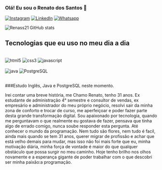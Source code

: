 ### Olá! Eu sou o Renato dos Santos 🖖

[![Instagram](https://img.shields.io/badge/Instagram-E4405F?style=for-the-badge&logo=instagram&logoColor=white)](https://www.instagram.com/renatodosantoss/)
[![LinkedIn](https://img.shields.io/badge/LinkedIn-0077B5?style=for-the-badge&logo=linkedin&logoColor=white)](https://www.linkedin.com/in/renato-dos-santos-s-5105b0213/)
[![Whatsapp](https://img.shields.io/badge/WhatsApp-25D366?style=for-the-badge&logo=whatsapp&logoColor=white)](https://wa.me/+5554992718939)

![Renass21 GitHub stats](https://github-readme-stats.vercel.app/api?username=Renass21&show_icons=true&theme=tokyonight)

## Tecnologias que eu uso no meu dia a dia

<div style="display: inline_block"><br/>
<img align= "center" alt= "html5" src="https://img.shields.io/badge/HTML5-E34F26?style=for-the-badge&logo=html5&logoColor=white"/>
<img align= "center" alt= "css3" src="https://img.shields.io/badge/CSS3-1572B6?style=for-the-badge&logo=css3&logoColor=white"/>
<img align= "center" alt= "javascript" src="https://img.shields.io/badge/JavaScript-F7DF1E?style=for-the-badge&logo=javascript&logoColor=black "/></div>
<div style="display: inline_block"><br/>
<img align= "center" alt= "java" src= "https://img.shields.io/badge/Java-ED8B00?style=for-the-badge&logo=java&logoColor=white"/>
<img align= "center" alt= "PostgreSQL" src= "https://img.shields.io/badge/PostgreSQL-316192?style=for-the-badge&logo=postgresql&logoColor=white"/></div><br/>


###Estudo Inglês, Java e PostgreSQL neste momento.

Irei contar uma breve história, me Chamo Renato, tenho 31 anos. Ex estudante de administração 4° semestre e consultor de vendas, ex empresário e administrador do meu próprio negócio, resolvi sair da minha zona de conforto e trocar de curso, me aperfeiçoar e poder fazer parte desta grande transformação digital. 
Sou apaixonado por tecnologia, quando me perguntavam o que realmente eu gostava de fazer, pensava que tinha algo de errado comigo, nunca soube responder esta pergunta.
Até conhecer o mundo da programação. Nem tudo são flores, nem tudo é facil, ainda mais quando se tem 31 anos, querer migrar de profissão e achar que está velho demais para mudar, mas isso não foi mais forte que eu, minha motivação diária, minha força de vontade é maior do que qualquer obstáculo que possa surgir no meu caminho.
Hoje tenho brilho nos olhos novamente e a esperança gigante de poder trabalhar com o que descobri ser minha paixão:a programação.

